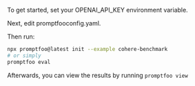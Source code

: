 To get started, set your OPENAI_API_KEY environment variable.

Next, edit promptfooconfig.yaml.

Then run:

```bash
npx promptfoo@latest init --example cohere-benchmark
# or simply
promptfoo eval
```

Afterwards, you can view the results by running `promptfoo view`
